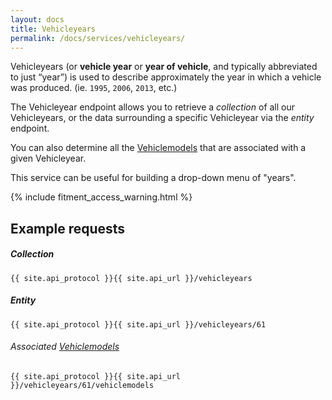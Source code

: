 ```yaml
---
layout: docs
title: Vehicleyears
permalink: /docs/services/vehicleyears/
---
```


[var_Vehiclemodels]: /docs/services/vehiclemodels

Vehicleyears (or **vehicle year** or **year of vehicle**, and typically abbreviated to just “year”) is used to describe approximately the year in which a vehicle was produced.
(ie. `1995`, `2006`, `2013`, etc.)

The Vehicleyear endpoint allows you to retrieve a *collection* of all our Vehicleyears, or the data surrounding a specific Vehicleyear via the *entity* endpoint.

You can also determine all the [Vehiclemodels][var_Vehiclemodels] that are associated with a given Vehicleyear.

This service can be useful for building a drop-down menu of "years".

{% include fitment_access_warning.html %}

## Example requests

##### Collection

```
{{ site.api_protocol }}{{ site.api_url }}/vehicleyears
```

##### Entity

```
{{ site.api_protocol }}{{ site.api_url }}/vehicleyears/61
```

###### Associated [Vehiclemodels][var_Vehiclemodels]

```
{{ site.api_protocol }}{{ site.api_url }}/vehicleyears/61/vehiclemodels
```
